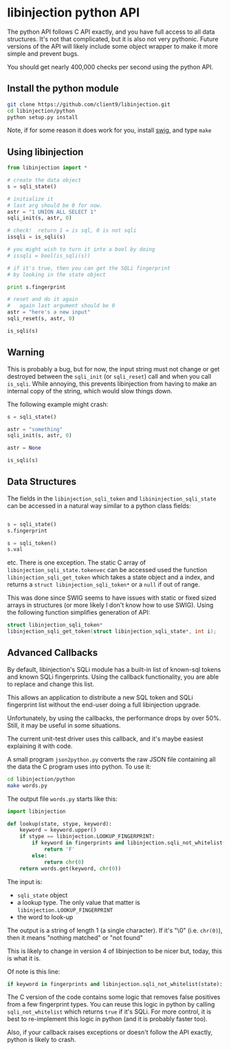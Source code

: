 libinjection python API
=================================

The python API follows C API exactly, and you have full access to all
data structures.  It's not that complicated, but it is also not very
pythonic. Future versions of the API will likely include some object
wrapper to make it more simple and prevent bugs.

You should get nearly 400,000 checks per second using the python API.

Install the python module
-------------------------

```bash
git clone https://github.com/client9/libinjection.git
cd libinjection/python
python setup.py install
```

Note, if for some reason it does work for you, install
[swig](http://www.swig.org), and type <code>make</code>

Using libinjection
--------------------------

```python
from libinjection import *

# create the data object
s = sqli_state()

# initialize it
# last arg should be 0 for now.
astr = "1 UNION ALL SELECT 1"
sqli_init(s, astr, 0)

# check!  return 1 = is sql, 0 is not sqli
issqli = is_sqli(s)

# you might wish to turn it into a bool by doing
# issqli = bool(is_sqli(s))

# if it's true, then you can get the SQLi fingerprint
# by looking in the state object

print s.fingerprint

# reset and do it again
#   again last argument should be 0
astr = "here's a new input"
sqli_reset(s, astr, 0)

is_sqli(s)

```


Warning
----------------------------

This is probably a bug, but for now, the input string must not change
or get destroyed between the `sqli_init` (or `sqli_reset`) call and when
you call `is_sqli`.  While annoying, this prevents libinjection from
having to make an internal copy of the string, which would slow things down.

The following example might crash:

```python
s = sqli_state()

astr = "something"
sqli_init(s, astr, 0)

astr = None

is_sqli(s)
```

Data Structures
----------------------------

The fields in the `libinjection_sqli_token` and `libininjection_sqli_state`
can be accessed in a natural way similar to a python class fields:

```python

s = sqli_state()
s.fingerprint

s = sqli_token()
s.val
```

etc.  There is one exception.  The static C array of
`libinjection_sqli_state.tokenvec` can be accessed used the function
`libinjection_sqli_get_token` which takes a state object and a index, and returns a `struct libinjection_sqli_token*` or a `null` if out of range.

This was done since SWIG seems to have issues with static or fixed
sized arrays in structures (or more likely I don't know how to use
SWIG).   Using the following function simplifies generation of API:

```c
struct libinjection_sqli_token*
libinjection_sqli_get_token(struct libinjection_sqli_state*, int i);
```


Advanced Callbacks
----------------------------

By default, libinjection's SQLi module has a built-in list of
known-sql tokens and known SQLi fingerprints.  Using the callback
functionality, you are able to replace and change this list.

This allows an application to distribute a new SQL token and SQLi
fingerprint list without the end-user doing a full libinjection
upgrade.

Unfortunately, by using the callbacks, the performance drops by over
50%.  Still, it may be useful in some situations.

The current unit-test driver uses this callback, and it's maybe
easiest explaining it with code.

A small program `json2python.py` converts the raw JSON file
containing all the data the C program uses into python.  To
use it:

```bash
cd libinjection/python
make words.py
```

The output file `words.py` starts like this:

```python
import libinjection

def lookup(state, stype, keyword):
    keyword = keyword.upper()
    if stype == libinjection.LOOKUP_FINGERPRINT:
        if keyword in fingerprints and libinjection.sqli_not_whitelist(state):
            return 'F'
        else:
            return chr(0)
    return words.get(keyword, chr(0))
```

The input is:

* `sqli_state` object
* a lookup type.  The only value that matter is `libinjection.LOOKUP_FINGERPRINT`
* the word to look-up

The output is a string of length 1 (a single character).  If it's "\0" (i.e. `chr(0)`), then
it means "nothing matched" or "not found"

This is likely to change in version 4 of libinjection to be nicer but, today,
this is what it is.

Of note is this line:

```python
if keyword in fingerprints and libinjection.sqli_not_whitelist(state):
```

The C version of the code contains some logic that removes false
positives from a few fingerprint types.  You can reuse this logic in
python by calling `sqli_not_whitelist` which returns `true` if it's
SQLi.  For more control, it is best to re-implement this logic in
python (and it is probably faster too).

Also, if your callback raises exceptions or doesn't follow the
API exactly, python is likely to crash.
